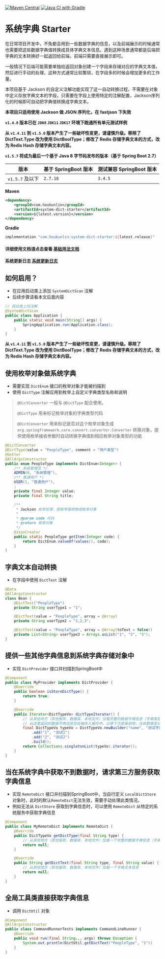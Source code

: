 [![Maven Central](https://img.shields.io/maven-central/v/com.houkunlin/system-dict-starter.svg?label=Maven%20Central)](https://search.maven.org/search?q=g:%22com.houkunlin%22%20AND%20a:%22system-dict-starter%22)
[![Java CI with Gradle](https://github.com/houkunlin-starter/system-dict-starter/actions/workflows/gradle.yml/badge.svg)](https://github.com/houkunlin-starter/system-dict-starter/actions/workflows/gradle.yml)

# 系统字典 Starter

在日常项目开发中，不免都会用到一些数据字典的信息，以及前端展示的时候通常也需要把这些数据字典值转换成具体字典文本信息。遇到这种场景通常都是后端把字典的文本转换好一起返回给前端，前端只需要直接展示即可。

一般情况下后端可能需要单独给返回对象创建一个字段来存储对应的字典文本值，然后进行手动的处理，这种方式通常比较繁琐，在字段多的时候会增加更多的工作量。

本项目基于 Jackson 的自定义注解功能实现了这一自动转换过程，不需要在对象中定义存放字典文本的字段，只需要在字段上使用特定的注解配置，Jackson序列化的时候即可自动把字典值转换成字典文本。

**本项目只适用使用 Jackson 做 JSON 序列化，在 fastjson 下失效**

**`v1.4.8` 版本已在 `JDK8` `JDK11` `JDK17` 环境下跑通所有单元测试样例**

**从 `v1.4.11` 到 `v1.5.0` 版本产生了一些破坏性变更，请谨慎升级。移除了 DictText.Type 改为使用 DictBoolType；修改了 Redis 存储字典文本的方式，改为 Redis Hash 存储字典文本内容。**

**`v1.5.7` 将成为最后一个基于 Java 8 字节码发布的版本（基于 Spring Boot 2.7）**

| 版本           | 基于 SpringBoot 版本 | 测试兼容 SpringBoot 版本 |
|--------------|------------------|--------------------|
| `v1.5.7` 及以下 | `2.7.18`         | `3.4.5`            |

**Maven**

```xml
<dependency>
    <groupId>com.houkunlin</groupId>
    <artifactId>system-dict-starter</artifactId>
    <version>${latest.version}</version>
</dependency>
```

**Gradle**

```groovy
implementation "com.houkunlin:system-dict-starter:${latest.release}"
```



#### 详细使用文档请点击查看 [基础用法文档](./usage.md) 
#### 系统更新日志 [系统更新日志](./changelog.md) 

## 如何启用？

- 在应用启动类上添加 `SystemDictScan` 注解
- 后续步骤请看本文后面内容

```java
// 启动类上加注解
@SystemDictScan
public class Application {
    public static void main(String[] args) {
        SpringApplication.run(Application.class);
    }
}
```

**从 `v1.4.11` 到 `v1.5.0` 版本产生了一些破坏性变更，请谨慎升级。移除了 DictText.Type 改为使用 DictBoolType；修改了 Redis 存储字典文本的方式，改为 Redis Hash 存储字典文本内容。**



## 使用枚举对象做系统字典

- 需要实现 `DictEnum` 接口的枚举对象才能被扫描到
- 使用 `DictType` 注解应用到枚举上自定义字典类型名称和说明

> `@DictConverter` 一般与 `@DictType` 配合使用。
>
> `@DictType` 用来标记枚举对象的字典类型代码
>
> `@DictConverter` 用来标记是否对这个枚举对象生成 `org.springframework.core.convert.converter.Converter` 转换对象，提供使用枚举接收参数时自动转换字典值到相应枚举对象类型的功能

```java
@DictConverter
@DictType(value = "PeopleType", comment = "用户类型")
@Getter
@AllArgsConstructor
public enum PeopleType implements DictEnum<Integer> {
    /** 系统管理员 */
    ADMIN(0, "系统管理"),
    /** 普通用户 */
    USER(1, "普通用户"),
    ;
    private final Integer value;
    private final String title;

    /**
     * Jackson 枚举处理，把枚举值转换成枚举对象
     *
     * @param code 代码
     * @return 枚举对象
     */
    @JsonCreator
    public static PeopleType getItem(Integer code) {
        return DictEnum.valueOf(values(), code);
    }
}
```



## 字典文本自动转换

- 在字段中使用 `DictText` 注解

```java
@Data
@AllArgsConstructor
class Bean {
    @DictText("PeopleType")
    private String userType1 = "1";

    @DictText(value = "PeopleType", array = @Array)
    private String userType2 = "1,2,3";

    @DictText(value = "PeopleType", array = @Array(toText = false))
    private List<String> userType3 = Arrays.asList("1", "2", "3");
}
```



## 提供一些其他字典信息到系统字典存储对象中

- 实现 `DictProvider` 接口并扫描到SpringBoot中

```java
@Component
public class MyProvider implements DictProvider {
    @Override
    public boolean isStoreDictType() {
        return true;
    }

    @Override
    public Iterator<DictTypeVo> dictTypeIterator() {
        // 从其他地方（其他服务、数据库、本地文件）加载完整的数据字典信息（字典类型+字典值列表）
        // 从这里返回的数据字典信息将会被存入缓存中，以便下次直接调用，当有数据变动时可以发起 RefreshDictEvent 事件通知更新字典信息
        final DictTypeVo typeVo = DictTypeVo.newBuilder("name", "测试字典")
            .add("1", "测试1")
            .add("2", "测试2")
            .build();
        return Collections.singletonList(typeVo).iterator();
    }
}
```



## 当在系统字典中获取不到数据时，请求第三方服务获取字典信息

- 实现 `RemoteDict` 接口并扫描到SpringBoot中，当自行定义 `LocalDictStore` 对象时，此时的默认`RemoteDict`无法生效，需要手动处理此类情况。
- 例如无法从 `DictStore` 获取到字典信息时，可以使用 `RemoteDict` 从特定的系统服务中获取字典信息

```java
@Component
public class MyRemoteDict implements RemoteDict {
    @Override
    public DictTypeVo getDictType(final String type) {
        // 从其他地方（其他服务、数据库、本地文件）加载一个完整的数据字典信息（字典类型+字典值列表）
        return null;
    }

    @Override
    public String getDictText(final String type, final String value) {
        // 从其他地方（其他服务、数据库、本地文件）加载一个字典文本信息
        return null;
    }
}
```



## 全局工具类直接获取字典信息

- 调用 `DictUtil` 对象

```java
@Component
@AllArgsConstructor
public class CommandRunnerTests implements CommandLineRunner {
    @Override
    public void run(final String... args) throws Exception {
        System.out.println(DictUtil.getDictText("PeopleType", "1"))
    }
}
```

